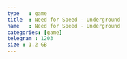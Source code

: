 ```yaml
---
type   : game
title  : Need for Speed - Underground
name   : Need for Speed - Underground
categories: [game]
telegram : 1203
size : 1.2 GB
---
```




